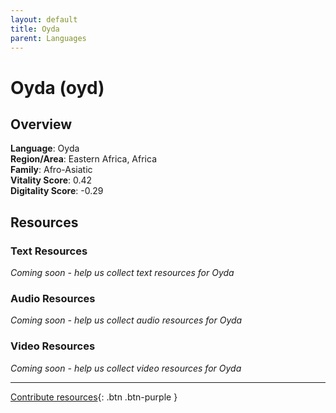```yaml
---
layout: default
title: Oyda
parent: Languages
---
```


# Oyda (oyd)

## Overview

**Language**: Oyda  
**Region/Area**: Eastern Africa, Africa  
**Family**: Afro-Asiatic  
**Vitality Score**: 0.42  
**Digitality Score**: -0.29  

## Resources

### Text Resources
*Coming soon - help us collect text resources for Oyda*

### Audio Resources
*Coming soon - help us collect audio resources for Oyda*

### Video Resources
*Coming soon - help us collect video resources for Oyda*

---

[Contribute resources](https://fairtrain.github.io/){: .btn .btn-purple }
